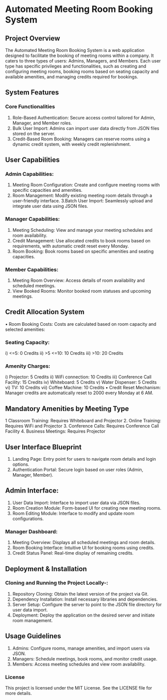 # Automated Meeting Room Booking System

## Project Overview
The Automated Meeting Room Booking System is a web application designed to facilitate the booking of meeting rooms within a company. It caters to three types of users: Admins, Managers, and Members. Each user type has specific privileges and functionalities, such as creating and configuring meeting rooms, booking rooms based on seating capacity and available amenities, and managing credits required for bookings.
## System Features
### Core Functionalities
1.	Role-Based Authentication: Secure access control tailored for Admin, Manager, and Member roles.
2.	Bulk User Import: Admins can import user data directly from JSON files stored on the server.
3.	Credit-Based Room Booking: Managers can reserve rooms using a dynamic credit system, with weekly credit replenishment.
## User Capabilities
### Admin Capabilities:
1.  Meeting Room Configuration: Create and configure meeting rooms with specific capacities and amenities.
2.    Room Management: Modify existing meeting room details through a user-friendly interface.
3.Batch User Import: Seamlessly upload and integrate user data using JSON files.
### Manager Capabilities:
1.  Meeting Scheduling: View and manage your meeting schedules and room availability.
2.  Credit Management: Use allocated credits to book rooms based on requirements, with automatic credit reset every Monday.
3.  Room Booking: Book rooms based on specific amenities and seating capacities.
### Member Capabilities:
1.  Meeting Room Overview: Access details of room availability and scheduled meetings.
2.  View Booked Rooms: Monitor booked room statuses and upcoming meetings.
## Credit Allocation System
•	Room Booking Costs: Costs are calculated based on room capacity and selected amenities:
### Seating Capacity:
i) <=5: 0 Credits
ii) >5 <=10: 10 Credits
iii) >10: 20 Credits
### Amenity Charges:
i)	Projector: 5 Credits
ii)	WiFi connection: 10 Credits
iii)	Conference Call Facility: 15 Credits
iv)	Whiteboard: 5 Credits
v)	Water Dispenser: 5 Credits
vi)	TV: 10 Credits
vii)	Coffee Machine: 10 Credits
•	Credit Reset Mechanism: Manager credits are automatically reset to 2000 every Monday at 6 AM.
## Mandatory Amenities by Meeting Type
1   Classroom Training: Requires Whiteboard and Projector
2.	Online Training: Requires WiFi and Projector
3.	Conference Calls: Requires Conference Call Facility
4.	Business Meetings: Requires Projector
## User Interface Blueprint
1.	Landing Page: Entry point for users to navigate room details and login options.
2.	Authentication Portal: Secure login based on user roles (Admin, Manager, Member).

## 	Admin Interface:
1.	User Data Import: Interface to import user data via JSON files.
2.	Room Creation Module: Form-based UI for creating new meeting rooms.
3.	Room Editing Module: Interface to modify and update room configurations.
### Manager Dashboard:
1.	Meeting Overview: Displays all scheduled meetings and room details.
2.	Room Booking Interface: Intuitive UI for booking rooms using credits.
3.	Credit Status Panel: Real-time display of remaining credits.
## Deployment & Installation
### Cloning and Running the Project Locally-:
1.	Repository Cloning: Obtain the latest version of the project via Git.
2.	Dependency Installation: Install necessary libraries and dependencies.
3.	Server Setup: Configure the server to point to the JSON file directory for user data import.
4.	Deployment: Deploy the application on the desired server and initiate room management.
## Usage Guidelines
1.	Admins: Configure rooms, manage amenities, and import users via JSON.
2.	Managers: Schedule meetings, book rooms, and monitor credit usage.
3.	Members: Access meeting schedules and view room availability.
### License
This project is licensed under the MIT License. See the LICENSE file for more details.


